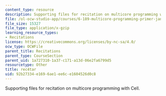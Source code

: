 ```yaml
---
content_type: resource
description: Supporting files for recitation on multicore programming with Cell.
file: /ol-ocw-studio-app/courses/6-189-multicore-programming-primer-january-iap-2007/92b27334e1696ae1ee6ce1604526d0c8_rec4tar.gz
file_size: 15327
file_type: application/x-gzip
learning_resource_types:
- Recitations
license: https://creativecommons.org/licenses/by-nc-sa/4.0/
ocw_type: OCWFile
parent_title: Recitations
parent_type: CourseSection
parent_uid: 1a727310-1a37-c171-a13d-06e2fa6799d5
resourcetype: Other
title: rec4tar
uid: 92b27334-e169-6ae1-ee6c-e1604526d0c8
---
```

Supporting files for recitation on multicore programming with Cell.